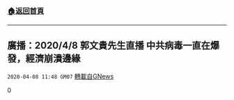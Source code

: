 ###  [:house:返回首頁](https://github.com/ourhimalayas/txt)
---

## 廣播：2020/4/8 郭文貴先生直播 中共病毒一直在爆發，經濟崩潰邊緣
`2020-04-08 11:48 GM07` [轉載自GNews](https://gnews.org/zh-hant/166276/)

0
